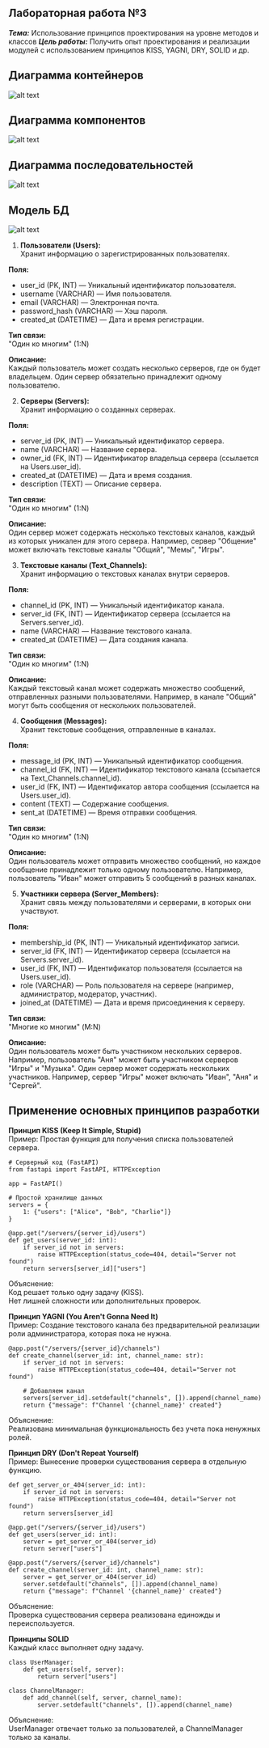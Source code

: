 Лабораторная работа №3
---
___Тема:___ Использование принципов проектирования на уровне методов и классов
___Цель работы:___ Получить опыт проектирования и реализации модулей с использованием принципов KISS, YAGNI, DRY, SOLID и др.

Диаграмма контейнеров
---
![alt text](./CD.svg)

Диаграмма компонентов
---
![alt text](./компонент1.svg)

Диаграмма последовательностей
---
![alt text](./SequenceDiagram.svg)

Модель БД
---
![alt text](./BD.svg)
1. __Пользователи (Users):__  
Хранит информацию о зарегистрированных пользователях.

__Поля:__  
 - user_id (PK, INT) — Уникальный идентификатор пользователя.
 - username (VARCHAR) — Имя пользователя.
 - email (VARCHAR) — Электронная почта.
 - password_hash (VARCHAR) — Хэш пароля.
 - created_at (DATETIME) — Дата и время регистрации.

__Тип связи:__  
 "Один ко многим" (1:N)

__Описание:__  
Каждый пользователь может создать несколько серверов, где он будет владельцем. Один сервер обязательно принадлежит одному пользователю.

2. __Серверы (Servers):__  
Хранит информацию о созданных серверах.

__Поля:__  
 - server_id (PK, INT) — Уникальный идентификатор сервера.
 - name (VARCHAR) — Название сервера.
 - owner_id (FK, INT) — Идентификатор владельца сервера (ссылается на Users.user_id).
 - created_at (DATETIME) — Дата и время создания.
 - description (TEXT) — Описание сервера.

__Тип связи:__   
"Один ко многим" (1:N)

__Описание:__  
Один сервер может содержать несколько текстовых каналов, каждый из которых уникален для этого сервера.
Например, сервер "Общение" может включать текстовые каналы "Общий", "Мемы", "Игры".

3. __Текстовые каналы (Text_Channels):__  
Хранит информацию о текстовых каналах внутри серверов.

__Поля:__  
 - channel_id (PK, INT) — Уникальный идентификатор канала.
 - server_id (FK, INT) — Идентификатор сервера (ссылается на Servers.server_id).
 - name (VARCHAR) — Название текстового канала.
 - created_at (DATETIME) — Дата создания канала.

__Тип связи:__  
"Один ко многим" (1:N)

__Описание:__  
Каждый текстовый канал может содержать множество сообщений, отправленных разными пользователями.
Например, в канале "Общий" могут быть сообщения от нескольких пользователей.

4. __Сообщения (Messages):__  
Хранит текстовые сообщения, отправленные в каналах.

__Поля:__  
 - message_id (PK, INT) — Уникальный идентификатор сообщения.
 - channel_id (FK, INT) — Идентификатор текстового канала (ссылается на Text_Channels.channel_id).
 - user_id (FK, INT) — Идентификатор автора сообщения (ссылается на Users.user_id).
 - content (TEXT) — Содержание сообщения.
 - sent_at (DATETIME) — Время отправки сообщения.

__Тип связи:__  
"Один ко многим" (1:N)

__Описание:__  
Один пользователь может отправить множество сообщений, но каждое сообщение принадлежит только одному пользователю.
Например, пользователь "Иван" может отправить 5 сообщений в разных каналах.

5. __Участники сервера (Server_Members):__  
Хранит связь между пользователями и серверами, в которых они участвуют.

__Поля:__  
 - membership_id (PK, INT) — Уникальный идентификатор записи.
 - server_id (FK, INT) — Идентификатор сервера (ссылается на Servers.server_id).
 - user_id (FK, INT) — Идентификатор пользователя (ссылается на Users.user_id).
 - role (VARCHAR) — Роль пользователя на сервере (например, администратор, модератор, участник).
 - joined_at (DATETIME) — Дата и время присоединения к серверу.

__Тип связи:__  
"Многие ко многим" (M:N)

__Описание:__  
Один пользователь может быть участником нескольких серверов. Например, пользователь "Аня" может быть участником серверов "Игры" и "Музыка".
Один сервер может содержать нескольких участников. Например, сервер "Игры" может включать "Иван", "Аня" и "Сергей".

Применение основных принципов разработки
---

__Принцип KISS (Keep It Simple, Stupid)__   
Пример: Простая функция для получения списка пользователей сервера.  

```
# Серверный код (FastAPI)
from fastapi import FastAPI, HTTPException

app = FastAPI()

# Простой хранилище данных
servers = {
    1: {"users": ["Alice", "Bob", "Charlie"]}
}

@app.get("/servers/{server_id}/users")
def get_users(server_id: int):
    if server_id not in servers:
        raise HTTPException(status_code=404, detail="Server not found")
    return servers[server_id]["users"]
```
Объяснение:  
Код решает только одну задачу (KISS).  
Нет лишней сложности или дополнительных проверок.  

__Принцип YAGNI (You Aren't Gonna Need It)__  
Пример: Создание текстового канала без предварительной реализации роли администратора, которая пока не нужна.  
```
@app.post("/servers/{server_id}/channels")
def create_channel(server_id: int, channel_name: str):
    if server_id not in servers:
        raise HTTPException(status_code=404, detail="Server not found")
    
    # Добавляем канал
    servers[server_id].setdefault("channels", []).append(channel_name)
    return {"message": f"Channel '{channel_name}' created"}
```
Объяснение:  
Реализована минимальная функциональность без учета пока ненужных ролей.  

__Принцип DRY (Don't Repeat Yourself)__  
Пример: Вынесение проверки существования сервера в отдельную функцию.  
```
def get_server_or_404(server_id: int):
    if server_id not in servers:
        raise HTTPException(status_code=404, detail="Server not found")
    return servers[server_id]

@app.get("/servers/{server_id}/users")
def get_users(server_id: int):
    server = get_server_or_404(server_id)
    return server["users"]

@app.post("/servers/{server_id}/channels")
def create_channel(server_id: int, channel_name: str):
    server = get_server_or_404(server_id)
    server.setdefault("channels", []).append(channel_name)
    return {"message": f"Channel '{channel_name}' created"}
```
Объяснение:  
Проверка существования сервера реализована единожды и переиспользуется.  

__Принципы SOLID__  
Каждый класс выполняет одну задачу.  
```
class UserManager:
    def get_users(self, server):
        return server["users"]

class ChannelManager:
    def add_channel(self, server, channel_name):
        server.setdefault("channels", []).append(channel_name)
```
Объяснение:  
UserManager отвечает только за пользователей, а ChannelManager только за каналы.  